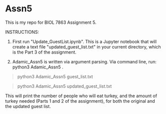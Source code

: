 # Assn5
This is my repo for BIOL 7863 Assignment 5. 

INSTRUCTIONS: 

1. First run "Update_GuestList.ipynb".  This is a Jupyter notebook that will create a text file "updated_guest_list.txt" in your current directory, which is the Part 3 of the assignment.  

2. Adamic_Assn5 is written via argument parsing. Via command line, run: python3 Adamic_Assn5 <name of guest list txt file>. 

> python3 Adamic_Assn5 guest_list.txt

> python3 Adamic_Assn5 updated_guest_list.txt

This will print the number of people who will eat turkey, and the amount of turkey needed (Parts 1 and 2 of the assignment), for both the original and the updated guest list. 
